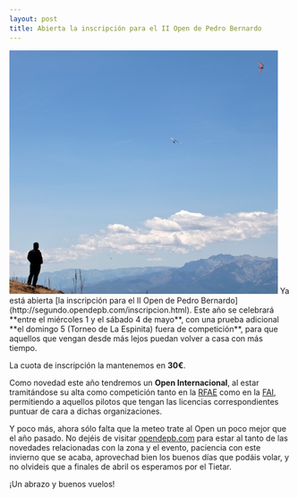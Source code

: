 ```yaml
---
layout: post
title: Abierta la inscripción para el II Open de Pedro Bernardo
---
```


<img class="right" src="images/mirando_girando_almanzor.jpg" alt="Foto de alas girando con el Almanzor en el fondo y un observador" title="Observador, alas girando y Almanzor (autor Luis Molina)"/>
Ya está abierta [la inscripción para el II Open de Pedro Bernardo](http://segundo.opendepb.com/inscripcion.html). Este año se celebrará **entre el miércoles 1 y el sábado 4 de mayo**, con una prueba adicional **el domingo 5 (Torneo de La Espinita) fuera de competición**, para que aquellos que vengan desde más lejos puedan volver a casa con más tiempo.

La cuota de inscripción la mantenemos en **30€**.


Como novedad este año tendremos un **Open Internacional**, al estar tramitándose su alta como competición tanto en la [RFAE](http://www.rfae.org/) como en la [FAI](http://www.fai.org/), permitiendo a aquellos pilotos que tengan las licencias correspondientes puntuar de cara a dichas organizaciones.

Y poco más, ahora sólo falta que la meteo trate al Open un poco mejor que el año pasado. No dejéis de visitar [opendepb.com](http://opendepb.com) para estar al tanto de las novedades relacionadas con la zona y el evento, paciencia con este invierno que se acaba, aprovechad bien los buenos días que podáis volar, y no olvideis que a finales de abril os esperamos por el Tietar.

¡Un abrazo y buenos vuelos!
